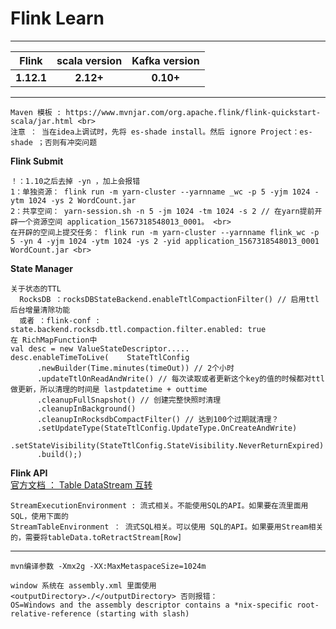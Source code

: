 # Flink Learn
---
|   Flink                 | scala version      |Kafka version   |
|:------------------:|:------------------:|:------------------:|
| **1.12.1**    | **2.12+**             | **0.10+**             |
---
```
Maven 模板 : https://www.mvnjar.com/org.apache.flink/flink-quickstart-scala/jar.html <br>
注意 ： 当在idea上调试时，先将 es-shade install。然后 ignore Project：es-shade ；否则有冲突问题
```
**Flink Submit**
```
！：1.10之后去掉 -yn ，加上会报错
1：单独资源： flink run -m yarn-cluster --yarnname _wc -p 5 -yjm 1024 -ytm 1024 -ys 2 WordCount.jar
2：共享空间： yarn-session.sh -n 5 -jm 1024 -tm 1024 -s 2 // 在yarn提前开辟一个资源空间 application_1567318548013_0001。 <br>
在开辟的空间上提交任务： flink run -m yarn-cluster --yarnname flink_wc -p 5 -yn 4 -yjm 1024 -ytm 1024 -ys 2 -yid application_1567318548013_0001 WordCount.jar <br>
```
**State Manager**
```
关于状态的TTL
  RocksDB ：rocksDBStateBackend.enableTtlCompactionFilter() // 启用ttl后台增量清除功能
  或者 ：flink-conf :  state.backend.rocksdb.ttl.compaction.filter.enabled: true
在 RichMapFunction中
val desc = new ValueStateDescriptor.....
desc.enableTimeToLive(    StateTtlConfig
      .newBuilder(Time.minutes(timeOut)) // 2个小时
      .updateTtlOnReadAndWrite() // 每次读取或者更新这个key的值的时候都对ttl做更新，所以清理的时间是 lastpdatetime + outtime
      .cleanupFullSnapshot() // 创建完整快照时清理
      .cleanupInBackground()
      .cleanupInRocksdbCompactFilter() // 达到100个过期就清理？
      .setUpdateType(StateTtlConfig.UpdateType.OnCreateAndWrite)
      .setStateVisibility(StateTtlConfig.StateVisibility.NeverReturnExpired)
      .build();)
```
**Flink API** <br>
[官方文档 ： Table DataStream 互转](https://ci.apache.org/projects/flink/flink-docs-stable/dev/table/common.html#convert-a-datastream-or-dataset-into-a-table)
```
StreamExecutionEnvironment : 流式相关。不能使用SQL的API。如果要在流里面用SQL，使用下面的
StreamTableEnvironment ： 流式SQL相关。可以使用 SQL的API。如果要用Stream相关的，需要将tableData.toRetractStream[Row]
```
---
```
mvn编译参数 -Xmx2g -XX:MaxMetaspaceSize=1024m

window 系统在 assembly.xml 里面使用 <outputDirectory>./</outputDirectory> 否则报错：
OS=Windows and the assembly descriptor contains a *nix-specific root-relative-reference (starting with slash)

```